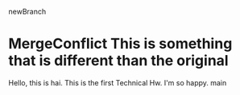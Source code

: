 newBranch
# MergeConflict This is something that is different than the original

Hello, this is hai. This is the first Technical Hw. I'm so happy.
main

